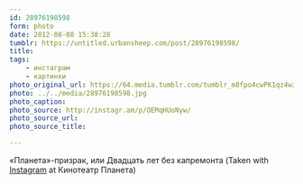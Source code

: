 ```yaml
---
id: 28976198598
form: photo
date: 2012-08-08 15:38:28
tumblr: https://untitled.urbansheep.com/post/28976198598/
title:
tags:
    - инстаграм
    - картинки
photo_original_url: https://64.media.tumblr.com/tumblr_m8fpo4cwPK1qz4wzio1_640.jpg
photo: ../../media/28976198598.jpg
photo_caption:
photo_source: http://instagr.am/p/OEMqHUoNyw/
photo_source_url:
photo_source_title:

---
```


<p>«Планета»-призрак, или Двадцать лет без капремонта (Taken with <a href="http://instagram.com">Instagram</a> at Кинотеатр Планета)</p>
